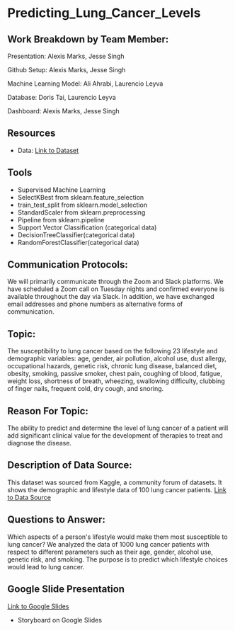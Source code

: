 # Predicting_Lung_Cancer_Levels

## Work Breakdown by Team Member:
Presentation: Alexis Marks, Jesse Singh

Github Setup: Alexis Marks, Jesse Singh

Machine Learning Model: Ali Ahrabi, Laurencio Leyva

Database: Doris Tai, Laurencio Leyva

Dashboard: Alexis Marks, Jesse Singh

## Resources
 - Data: [Link to Dataset](https://www.kaggle.com/rishidamarla/cancer-patients-data) 

## Tools
  - Supervised Machine Learning
  - SelectKBest from sklearn.feature_selection
  - train_test_split from sklearn.model_selection
  - StandardScaler from sklearn.preprocessing
  - Pipeline from sklearn.pipeline
  - Support Vector Classification (categorical data) 
  - DecisionTreeClassifier(categorical data)
  - RandomForestClassifier(categorical data)

  
## Communication Protocols:
We will primarily communicate through the Zoom and Slack platforms.  We have scheduled a Zoom call on Tuesday nights and confirmed everyone is available throughout the day via Slack.  In addition, we have exchanged email addresses and phone numbers as alternative forms of communication. 

## Topic:
The susceptibility to lung cancer based on the following 23 lifestyle and demographic variables: age, gender, air pollution, alcohol use, dust allergy, occupational hazards, genetic risk, chronic lung disease, balanced diet, obesity, smoking, passive smoker, chest pain, coughing of blood, fatigue, weight loss, shortness of breath, wheezing, swallowing difficulty, clubbing of finger nails, frequent cold, dry cough, and snoring.  

## Reason For Topic:
The ability to predict and determine the level of lung cancer of a patient will add significant clinical value for the development of therapies to treat and diagnose the disease. 

## Description of Data Source:
This dataset was sourced from Kaggle, a community forum of datasets. It shows the demographic and lifestyle data of 100 lung cancer patients.
[Link to Data Source](https://www.kaggle.com/rishidamarla/cancer-patients-data)

## Questions to Answer:
Which aspects of a person's lifestyle would make them most susceptible to lung cancer? We analyzed the data of 1000 lung cancer patients with respect to different parameters such as their age, gender, alcohol use, genetic risk, and smoking. The purpose is to predict which lifestyle choices would lead to lung cancer.

## Google Slide Presentation
[Link to Google Slides](https://docs.google.com/presentation/d/1guxs3ptq4deP423Sn5jP52Q2Tn-MhQibTpFD0THmf88/edit?usp=sharing)
* Storyboard on Google Slides
